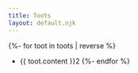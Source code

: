 ```yaml
---
title: Toots
layout: default.njk
---
```


{%- for toot in toots | reverse %}
- {{ toot.content }}2
{%- endfor %}
